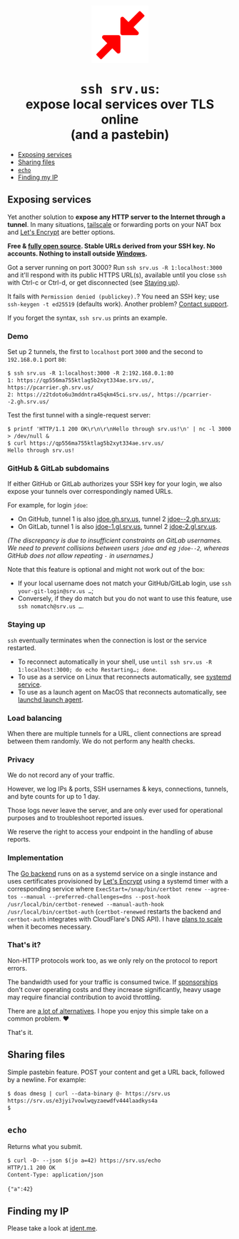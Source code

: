 <p align="center">
  <img src="assets/icon.webp" width="128" height="128" alt="Logo"/>
</p>

<h1 align="center"><tt>ssh srv.us</tt>:<br/>expose local services over TLS online<br/>(and a pastebin)</h1>

* [Exposing services](#exposing-services)
* [Sharing files](#sharing-files)
* [`echo`](#echo)
* [Finding my IP](#finding-my-ip)

## Exposing services

Yet another solution to **expose any HTTP server to the Internet through a tunnel**. In many situations, [tailscale](https://tailscale.com/) or forwarding ports on your NAT box and [Let's Encrypt](https://letsencrypt.org/) are better options.

**Free & [fully open source](https://github.com/pcarrier/srv.us). Stable URLs derived from your SSH key. No accounts. Nothing to install outside [Windows](https://docs.microsoft.com/en-us/windows-server/administration/openssh/openssh_install_firstuse).**

Got a server running on port 3000? Run `ssh srv.us -R 1:localhost:3000` and it'll respond with its public HTTPS URL(s), available until you close `ssh` with Ctrl-c or Ctrl-d, or get disconnected (see [Staying up](#staying-up)).

It fails with `Permission denied (publickey).`? You need an SSH key; use `ssh-keygen -t ed25519` (defaults work). Another problem? [Contact support](https://discord.gg/6YnHXskF4a).

If you forget the syntax, `ssh srv.us` prints an example.

### Demo

Set up 2 tunnels, the first to `localhost` port `3000` and the second to `192.168.0.1` port `80`:

```
$ ssh srv.us -R 1:localhost:3000 -R 2:192.168.0.1:80
1: https://qp556ma755ktlag5b2xyt334ae.srv.us/, https://pcarrier.gh.srv.us/
2: https://z2tdoto6u3mddntra45qkm45ci.srv.us/, https://pcarrier--2.gh.srv.us/
```

Test the first tunnel with a single-request server:

```
$ printf 'HTTP/1.1 200 OK\r\n\r\nHello through srv.us!\n' | nc -l 3000 > /dev/null &
$ curl https://qp556ma755ktlag5b2xyt334ae.srv.us/
Hello through srv.us!
```

### GitHub & GitLab subdomains

If either GitHub or GitLab authorizes your SSH key for your login, we also expose your tunnels over correspondingly named URLs.

For example, for login `jdoe`:
- On GitHub, tunnel 1 is also [jdoe.gh.srv.us](https://jdoe.gh.srv.us/), tunnel 2 [jdoe--2.gh.srv.us](https://jdoe--2.gh.srv.us/);
- On GitLab, tunnel 1 is also [jdoe-1.gl.srv.us](https://jdoe-1.gl.srv.us/), tunnel 2 [jdoe-2.gl.srv.us](https://jdoe-2.gl.srv.us/).

*(The discrepancy is due to insufficient constraints on GitLab usernames.
We need to prevent collisions between users `jdoe` and eg `jdoe--2`,
whereas GitHub does not allow repeating `-` in usernames.)*

Note that this feature is optional and might not work out of the box:
- If your local username does not match your GitHub/GitLab login, use `ssh your-git-login@srv.us …`;
- Conversely, if they do match but you do not want to use this feature, use `ssh nomatch@srv.us …`.

### Staying up

`ssh` eventually terminates when the connection is lost or the service restarted.
- To reconnect automatically in your shell, use `until ssh srv.us -R 1:localhost:3000; do echo Restarting…; done`.
- To use as a service on Linux that reconnects automatically, see [systemd service](systemd.md).
- To use as a launch agent on MacOS that reconnects automatically, see [launchd launch agent](launchd.md).

### Load balancing

When there are multiple tunnels for a URL, client connections are spread between them randomly. We do not perform any health checks.

### Privacy

We do not record any of your traffic.

However, we log IPs & ports, SSH usernames & keys, connections, tunnels, and byte counts for up to 1 day.

Those logs never leave the server, and are only ever used for operational purposes and to troubleshoot reported issues.

We reserve the right to access your endpoint in the handling of abuse reports.

### Implementation

The [Go backend](https://github.com/pcarrier/srv.us/tree/main/backend) runs on as a systemd service on a single instance and uses certificates provisioned by [Let's Encrypt](https://letsencrypt) using a systemd timer with a corresponding service where `ExecStart=/snap/bin/certbot renew --agree-tos --manual --preferred-challenges=dns --post-hook /usr/local/bin/certbot-renewed --manual-auth-hook /usr/local/bin/certbot-auth` (`certbot-renewed` restarts the backend and `certbot-auth` integrates with CloudFlare's DNS API). I have [plans to scale](https://github.com/pcarrier/srv.us/issues/8) when it becomes necessary.

### That's it?

Non-HTTP protocols work too, as we only rely on the protocol to report errors.

The bandwidth used for your traffic is consumed twice. If [sponsorships](https://github.com/sponsors/pcarrier) don't cover operating costs and they increase significantly, heavy usage may require financial contribution to avoid throttling.

There are [a lot of alternatives](https://github.com/anderspitman/awesome-tunneling). I hope you enjoy this simple take on a common problem. ❤️

That's it.

## Sharing files

Simple pastebin feature. POST your content and get a URL back, followed by a newline. For example:

```
$ doas dmesg | curl --data-binary @- https://srv.us
https://srv.us/e3jyi7vowlwqyzaewdfv444laadkys4a
$
```

## `echo`

Returns what you submit.

```
$ curl -D- --json $(jo a=42) https://srv.us/echo
HTTP/1.1 200 OK
Content-Type: application/json

{"a":42}
```

## Finding my IP

Please take a look at [ident.me](https://api.ident.me).